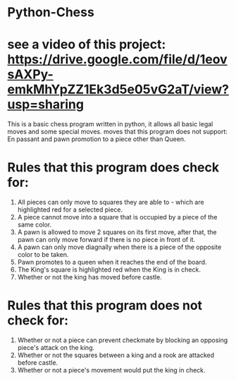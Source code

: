 # Python-Chess
# see a video of this project: https://drive.google.com/file/d/1eovsAXPy-emkMhYpZZ1Ek3d5e05vG2aT/view?usp=sharing
This is a basic chess program written in python, it allows all basic legal moves and some special moves.
moves that this program does not support: En passant and pawn promotion to a piece other than Queen.
# Rules that this program does check for:
  1. All pieces can only move to squares they are able to - which are highlighted red for a selected piece.
  2. A piece cannot move into a square that is occupied by a piece of the same color.
  3. A pawn is allowed to move 2 squares on its first move, after that, the pawn can only move forward if there is no piece in front of it.
  4. A pawn can only move diagnally when there is a piece of the opposite color to be taken.
  5. Pawn promotes to a queen when it reaches the end of the board.
  6. The King's square is highlighted red when the King is in check.
  7. Whether or not the king has moved before castle.
# Rules that this program does not check for:
  1. Whether or not a piece can prevent checkmate by blocking an opposing piece's attack on the king.
  3. Whether or not the squares between a king and a rook are attacked before castle.
  4. Whether or not a piece's movement would put the king in check.

